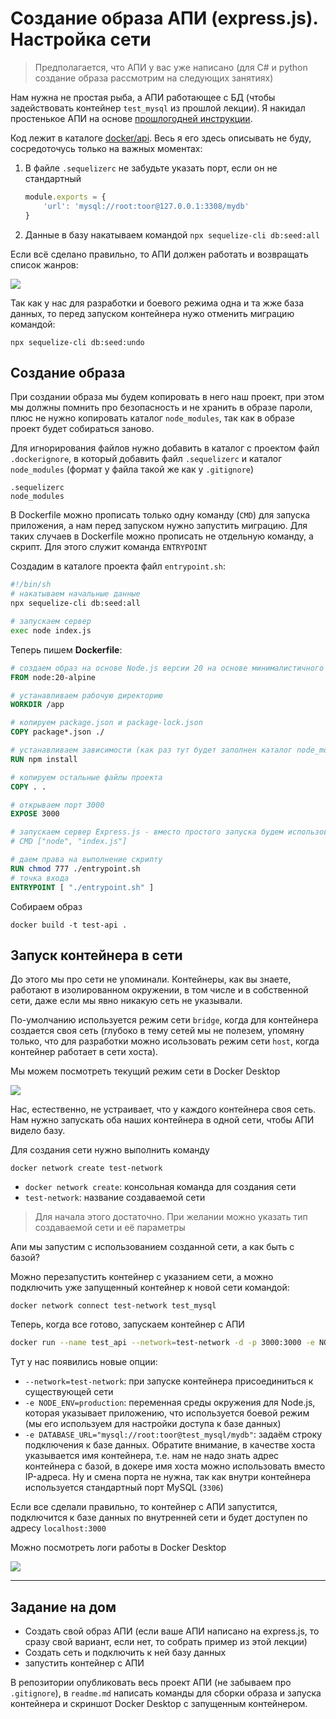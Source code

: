 # Создание образа АПИ (express.js). Настройка сети

>Предполагается, что АПИ у вас уже написано (для C# и python создание образа рассмотрим на следующих занятиях)

Нам нужна не простая рыба, а АПИ работающее с БД (чтобы задействовать контейнер `test_mysql` из прошлой лекции). Я накидал простенькое АПИ на основе [прошлогодней инструкции](https://github.com/kolei/PiRIS/blob/master/api/express01.md).

Код лежит в каталоге [docker/api](../docker/api/). Весь я его здесь описывать не буду, сосредоточусь только на важных моментах:

1. В файле `.sequelizerc` не забудьте указать порт, если он не стандартный

    ```js
    module.exports = {
        'url': 'mysql://root:toor@127.0.0.1:3308/mydb'
    }
    ```

1. Данные в базу накатываем командой `npx sequelize-cli db:seed:all`

Если всё сделано правильно, то АПИ должен работать и возвращать список жанров:

![](../img/docker04.png)

Так как у нас для разработки и боевого режима одна и та жже база данных, то перед запуском контейнера нужо отменить миграцию командой:

```
npx sequelize-cli db:seed:undo
```

## Создание образа

При создании образа мы будем копировать в него наш проект, при этом мы должны помнить про безопасность и не хранить в образе пароли, плюс не нужно копировать каталог `node_modules`, так как в образе проект будет собираться заново.

Для игнорирования файлов нужно добавить в каталог с проектом файл `.dockerignore`, в который добавить файл `.sequelizerc` и каталог `node_modules` (формат у файла такой же как у `.gitignore`)

```
.sequelizerc
node_modules
```

В Dockerfile можно прописать только одну команду (`CMD`) для запуска приложения, а нам перед запуском нужно запустить миграцию. Для таких случаев в Dockerfile можно прописать не отдельную команду, а скрипт. Для этого служит команда `ENTRYPOINT`

Создадим в каталоге проекта файл `entrypoint.sh`:

```sh
#!/bin/sh
# накатываем начальные данные
npx sequelize-cli db:seed:all

# запускаем сервер
exec node index.js
```

Теперь пишем **Dockerfile**:

```Dockerfile
# создаем образ на основе Node.js версии 20 на основе минималистичного linux-образа alpine
FROM node:20-alpine

# устанавливаем рабочую директорию
WORKDIR /app

# копируем package.json и package-lock.json
COPY package*.json ./

# устанавливаем зависимости (как раз тут будет заполнен каталог node_modules)
RUN npm install

# копируем остальные файлы проекта
COPY . .

# открываем порт 3000
EXPOSE 3000

# запускаем сервер Express.js - вместо простого запуска будем использовать ENTRYPOINT
# CMD ["node", "index.js"]

# даем права на выполнение скрипту
RUN chmod 777 ./entrypoint.sh
# точка входа 
ENTRYPOINT [ "./entrypoint.sh" ]
```

Собираем образ

```
docker build -t test-api .
```

## Запуск контейнера в сети

До этого мы про сети не упоминали. Контейнеры, как вы знаете, работают в изолированном окружении, в том числе и в собственной сети, даже если мы явно никакую сеть не указывали.

По-умолчанию используется режим сети `bridge`, когда для контейнера создается своя сеть (глубоко в тему сетей мы не полезем, упомяну только, что для разработки можно исользовать режим сети `host`, когда контейнер работает в сети хоста).

Мы можем посмотреть текущий режим сети в Docker Desktop

![](../img/docker06.png)

Нас, естественно, не устраивает, что у каждого контейнера своя сеть. Нам нужно запускать оба наших контейнера в одной сети, чтобы АПИ видело базу.

Для создания сети нужно выполнить команду

```
docker network create test-network
```

* `docker network create`: консольная команда для создания сети
* `test-network`: название создаваемой сети

>Для начала этого достаточно. При желании можно указать тип создаваемой сети и её параметры

Апи мы запустим с использованием созданной сети, а как быть с базой?

Можно перезапустить контейнер с указанием сети, а можно подключить уже запущенный контейнер к новой сети командой:

```
docker network connect test-network test_mysql
```

Теперь, когда все готово, запускаем контейнер с АПИ

```sh
docker run --name test_api --network=test-network -d -p 3000:3000 -e NODE_ENV=production -e DATABASE_URL="mysql://root:toor@test_mysql/mydb" test-api
```

Тут у нас появились новые опции:

* `--network=test-network`: при запуске контейнера присоединиться к существующей сети
* `-e NODE_ENV=production`: переменная среды окружения для Node.js, которая указывает приложению, что используется боевой режим (мы его используем для настройки доступа к базе данных)
* `-e DATABASE_URL="mysql://root:toor@test_mysql/mydb"`: задаём строку подключения к базе данных. Обратите внимание, в качестве хоста указывается имя контейнера, т.е. нам не надо знать адрес контейнера с базой, в докере имя хоста можно использовать вместо IP-адреса. Ну и смена порта не нужна, так как внутри контейнера используется стандартный порт MySQL (`3306`)

Если все сделали правильно, то контейнер с АПИ запустится, подключится к базе данных по внутренней сети и будет доступен по адресу `localhost:3000`

Можно посмотреть логи работы в Docker Desktop

![](../img/docker07.png)

---

## Задание на дом

* Создать свой образ АПИ (если ваше АПИ написано на express.js, то сразу свой вариант, если нет, то собрать пример из этой лекции)
* Создать сеть и подключить к ней базу данных
* запустить контейнер c АПИ

В репозитории опубликовать весь проект АПИ (не забываем про `.gitignore`), в `readme.md` написать команды для сборки образа и запуска контейнера и скриншот Docker Desktop с запущенным контейнером.